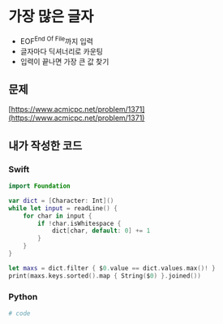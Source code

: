 # 가장 많은 글자
- EOF<sup>End Of File</sup>까지 입력
- 글자마다 딕셔너리로 카운팅
- 입력이 끝나면 가장 큰 값 찾기
## 문제
[https://www.acmicpc.net/problem/1371](https://www.acmicpc.net/problem/1371)
## 내가 작성한 코드
### Swift
```swift
import Foundation

var dict = [Character: Int]()
while let input = readLine() {
    for char in input {
        if !char.isWhitespace {
            dict[char, default: 0] += 1
        }
    }
}

let maxs = dict.filter { $0.value == dict.values.max()! }
print(maxs.keys.sorted().map { String($0) }.joined())
```
### Python
```python
# code
```